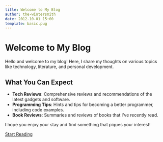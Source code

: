 ```yaml
---
title: Welcome to My Blog
author: the-wintersmith
date: 2012-10-01 15:00
template: basic.pug
---
```


# Welcome to My Blog

Hello and welcome to my blog! Here, I share my thoughts on various topics like technology, literature, and personal development.

## What You Can Expect

* **Tech Reviews**: Comprehensive reviews and recommendations of the latest gadgets and software.
* **Programming Tips**: Hints and tips for becoming a better programmer, including code examples.
* **Book Reviews**: Summaries and reviews of books that I've recently read.

I hope you enjoy your stay and find something that piques your interest!

[Start Reading](/blog/posts/first-post)
